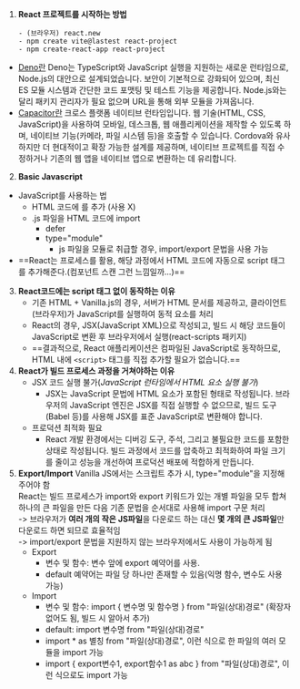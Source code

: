 1. **React 프로젝트를 시작하는 방법**
	```
	- (브라우저) react.new
	- npm create vite@lastest react-project
	- npm create-react-app react-project
	```
- [Deno란](https://kdydesign.github.io/2022/02/17/deno-tutorial/)
	Deno는 TypeScript와 JavaScript 실행을 지원하는 새로운 런타임으로, Node.js의 대안으로 설계되었습니다. 보안이 기본적으로 강화되어 있으며, 최신 ES 모듈 시스템과 간단한 코드 포맷팅 및 테스트 기능을 제공합니다. Node.js와는 달리 패키지 관리자가 필요 없으며 URL을 통해 외부 모듈을 가져옵니다.
- [Capacitor란](https://capacitorjs.com/)
	크로스 플랫폼 네이티브 런타임입니다. 웹 기술(HTML, CSS, JavaScript)을 사용하여 모바일, 데스크톱, 웹 애플리케이션을 제작할 수 있도록 하며, 네이티브 기능(카메라, 파일 시스템 등)을 호출할 수 있습니다. Cordova와 유사하지만 더 현대적이고 확장 가능한 설계를 제공하며, 네이티브 프로젝트를 직접 수정하거나 기존의 웹 앱을 네이티브 앱으로 변환하는 데 유리합니다.
2. **Basic Javascript** 
- JavaScript를 사용하는 법
	- HTML 코드에 <script></script>를 추가 (사용 X)
	- .js 파일을 HTML 코드에 import
		- defer
		- type="module"
			- js 파일을 모듈로 취급할 경우, import/export 문법을 사용 가능
- ==React는 프로세스를 활용, 해당 과정에서 HTML 코드에 자동으로 script 태그를 추가해준다.(컴포넌트 스캔 그런 느낌일까...)==
3. **React코드에는 script 태그 없이 동작하는 이유**
	- 기존 HTML + Vanilla.js의 경우, 서버가 HTML 문서를 제공하고, 클라이언트(브라우저)가 JavaScript를 실행하여 동적 요소를 처리
	- React의 경우, JSX(JavaScript XML)으로 작성되고, 빌드 시 해당 코드들이 JavaScript로 변환 후 브라우저에서 실행(react-scripts 패키지)
	- ==결과적으로, React 애플리케이션은 컴파일된 JavaScript로 동작하므로, HTML 내에 `<script>` 태그를 직접 추가할 필요가 없습니다.==
4. **React가 빌드 프로세스 과정을 거쳐야하는 이유**
	- JSX 코드 실행 불가(*JavaScript 런타임에서 HTML 요소 실행 불가*)
		- JSX는 JavaScript 문법에 HTML 요소가 포함된 형태로 작성됩니다. 브라우저의 JavaScript 엔진은 JSX를 직접 실행할 수 없으므로, 빌드 도구(Babel 등)를 사용해 JSX를 표준 JavaScript로 변환해야 합니다.
	- 프로덕션 최적화 필요
		- React 개발 환경에서는 디버깅 도구, 주석, 그리고 불필요한 코드를 포함한 상태로 작성됩니다. 빌드 과정에서 코드를 압축하고 최적화하여 파일 크기를 줄이고 성능을 개선하여 프로덕션 배포에 적합하게 만듭니다.
5. **Export/Import**
	Vanilla JS에서는 스크립트 추가 시, type="module"을 지정해 주어야 함    
	React는 빌드 프로세스가 import와 export 키워드가 있는 개별 파일을 모두 합쳐 하나의 큰 파일을 만든 다음 기존 문법을 순서대로 사용해 import 구문 처리    
		-> 브라우저가 **여러 개의 작은 JS파일**을 다운로드 하는 대신 **몇 개의 큰 JS파일**만 다운로드 하면 되므로 효율적임     
		-> import/export 문법을 지원하지 않는 브라우저에서도 사용이 가능하게 됨
	- Export
		- 변수 및 함수: 변수 앞에 export 예약어를 사용.
		- default 예약어는 파일 당 하나만 존재할 수 있음(익명 함수, 변수도 사용 가능)
	- Import
		- 변수 및 함수: import { 변수명 및 함수명 } from "파일(상대)경로" (확장자 없어도 됨, 빌드 시 알아서 추가)
		- default: import 변수명 from "파일(상대)경로"
		- import * as 별칭 from "파일(상대)경로", 이런 식으로 한 파일의 여러 모듈을 import 가능
		- import { export변수1, export함수1 as abc } from "파일(상대)경로", 이런 식으로도 import 가능
